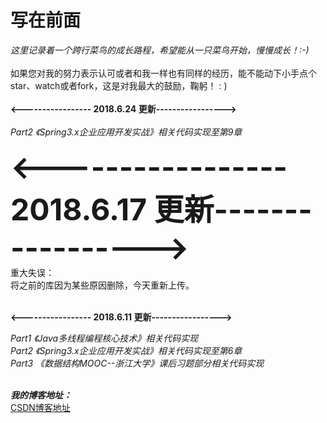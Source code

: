 # 写在前面
<i>这里记录着一个跨行菜鸟的成长路程，希望能从一只菜鸟开始，慢慢成长！:-) </i></br></br>
如果您对我的努力表示认可或者和我一样也有同样的经历，能不能动下小手点个star、watch或者fork，这是对我最大的鼓励，鞠躬！ : ) </br></br>
<b><----------------- 2018.6.24 更新-----------------></b></br></br>
<i>Part2 《Spring3.x企业应用开发实战》相关代码实现至第9章</i></br></br>
<font size="20px"><b><----------------- 2018.6.17 更新-----------------></strength></b></font></br>
重大失误：  </br>
将之前的库因为某些原因删除，今天重新上传。</br></br>


<b><----------------- 2018.6.11 更新-----------------></b></br>


<i>Part1 《Java多线程编程核心技术》相关代码实现</i></br>
<i>Part2 《Spring3.x企业应用开发实战》相关代码实现至第6章</i></br>
<i>Part3 《数据结构MOOC--浙江大学》课后习题部分相关代码实现</i></br></br>




<b><i>我的博客地址：</i></b></br>
<a href="https://blog.csdn.net/lpckr94">CSDN博客地址</a></br>
